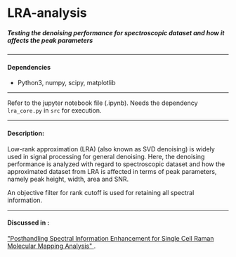 # LRA-analysis
##### _Testing the denoising performance for spectroscopic dataset and how it affects the peak parameters_


----


#### Dependencies

- Python3, numpy, scipy, matplotlib

-----
Refer to the jupyter notebook file (.ipynb). Needs the dependency `lra_core.py` in `src` for execution.

-----

#### Description:

Low-rank approximation (LRA) (also known as SVD denoising) is widely used in signal processing for general denoising. Here, the denoising performance is analyzed with regard to spectroscopic dataset and how the approximated dataset from LRA is affected in terms of peak parameters, namely peak height, width, area and SNR. 

An objective filter for rank cutoff is used for retaining all spectral information.

-----

#### Discussed in :

["Posthandling Spectral Information Enhancement for Single Cell Raman Molecular Mapping Analysis" ](https://pubs.acs.org/doi/10.1021/acs.analchem.5c03915).


